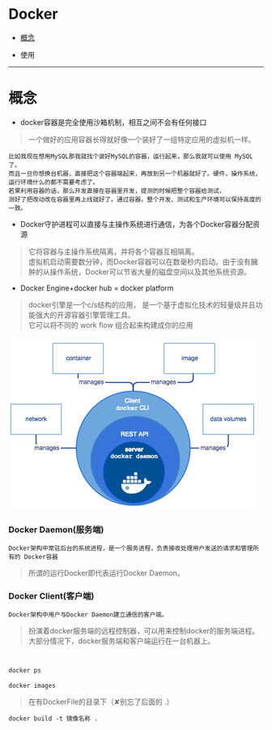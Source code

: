 # Docker

* [概念](#概念)

* 使用

---
# 概念

* docker容器是完全使用沙箱机制，相互之间不会有任何接口   
> 一个做好的应用容器长得就好像一个装好了一组特定应用的虚拟机一样。
```
比如我现在想用MySQL那我就找个装好MySQL的容器，运行起来，那么我就可以使用 MySQL了。
而且一旦你想换台机器，直接把这个容器端起来，再放到另一个机器就好了。硬件，操作系统，运行环境什么的都不需要考虑了。
若果利用容器的话，那么开发直接在容器里开发，提测的时候把整个容器给测试，
测好了把改动改在容器里再上线就好了。通过容器，整个开发、测试和生产环境可以保持高度的一致。   
```

* Docker守护进程可以直接与主操作系统进行通信，为各个Docker容器分配资源
> 它将容器与主操作系统隔离，并将各个容器互相隔离。   
> 虚拟机启动需要数分钟，而Docker容器可以在数毫秒内启动。由于没有臃肿的从操作系统，Docker可以节省大量的磁盘空间以及其他系统资源。

* Docker Engine+docker hub = docker platform   
> docker引擎是一个c/s结构的应用， 是一个基于虚拟化技术的轻量级并且功能强大的开源容器引擎管理工具。   
> 它可以将不同的 work flow 组合起来构建成你的应用   

![](images/engine.png "")
### Docker Daemon(服务端)
```
Docker架构中常驻后台的系统进程，是一个服务进程，负责接收处理用户发送的请求和管理所有的 Docker容器
```
> 所谓的运行Docker即代表运行Docker Daemon。
### Docker Client(客户端)
```
Docker架构中用户与Docker Daemon建立通信的客户端。
```
> 扮演着docker服务端的远程控制器，可以用来控制docker的服务端进程。   
> 大部分情况下，docker服务端和客户端运行在一台机器上。   
# 
```
docker ps
```
```
docker images
```
> 在有DockerFile的目录下（✘别忘了后面的 .）
```
docker build -t 镜像名称 .
```
